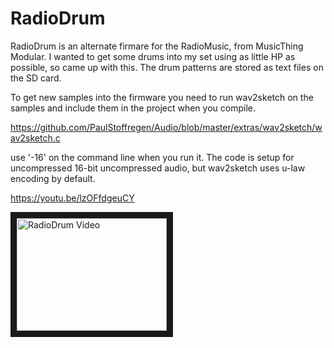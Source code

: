 # RadioDrum

RadioDrum is an alternate firmare for the RadioMusic, from MusicThing Modular. I wanted to get some drums into my set using as little HP as possible, so came up with this. The drum patterns are stored as text files on the SD card.

To get new samples into the firmware you need to run wav2sketch on the samples and include them in the project when you compile.

https://github.com/PaulStoffregen/Audio/blob/master/extras/wav2sketch/wav2sketch.c

use '-16' on the command line when you run it. The code is setup for uncompressed 16-bit uncompressed audio, but wav2sketch uses u-law encoding by default.

https://youtu.be/lzOFfdgeuCY

<a href="http://www.youtube.com/watch?feature=player_embedded&v=lzOFfdgeuCY
" target="_blank"><img src="http://img.youtube.com/vi/lzOFfdgeuCY/0.jpg" 
alt="RadioDrum Video" width="240" height="180" border="10" /></a>
